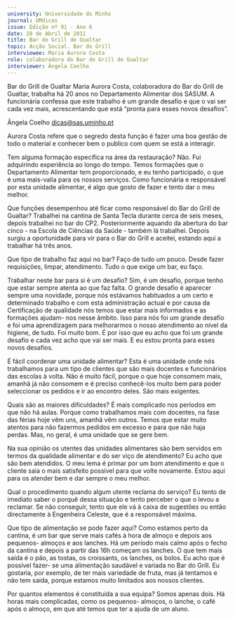 ```yaml
---
university: Universidade do Minho
journal: UMdicas
issue: Edição nº 91 - Ano 6
date: 28 de Abril de 2011
title: Bar do Grill de Gualtar
topic: Acção Social. Bar do Grill
interviewee: Maria Aurora Costa
role: colaboradora do Bar do Grill de Gualtar
interviewer: Ângela Coelho
---
```




Bar do Grill de Gualtar
Maria Aurora Costa, colaboradora do Bar do Grill de Gualtar,
trabalha há 20 anos no Departamento Alimentar dos SASUM. A
funcionária confessa que este trabalho é um grande desafio e que
o vai ser cada vez mais, acrescentando que está “pronta para esses novos
desafios”.


Ângela Coelho
dicas@sas.uminho.pt


Aurora Costa refere que o segredo
desta função é fazer uma boa gestão
de todo o material e conhecer bem o
publico com quem se está a interagir.


Tem alguma formação específica na
área da restauração?
Não. Fui adquirindo experiência ao
longo do tempo. Temos formações que
o Departamento Alimentar tem
proporcionado, e eu tenho
participado, o que é uma mais-valia
para os nossos serviços. Como
funcionária e responsável por esta
unidade alimentar, é algo que gosto de
fazer e tento dar o meu melhor.


Que funções desempenhou até ficar
como responsável do Bar do Grill de
Gualtar?
Trabalhei na cantina de Santa Tecla
durante cerca de seis meses, depois
trabalhei no bar do CP2.
Posteriormente aquando da abertura
do bar cinco - na Escola de Ciências da
Saúde - também lá trabalhei. Depois
surgiu a oportunidade para vir para o
Bar do Grill e aceitei, estando aqui a
trabalhar há três anos.


Que tipo de trabalho faz aqui no bar?
Faço de tudo um pouco. Desde fazer
requisições, limpar, atendimento.
Tudo o que exige um bar, eu faço.


Trabalhar neste bar para si é um
desafio?
Sim, é um desafio, porque tenho que
estar sempre atenta ao que faz falta. O
grande desafio é aparecer sempre
uma novidade, porque nós estávamos
habituados a um certo e determinado
trabalho e com esta administração
actual e por causa da Certificação de
qualidade nós temos que estar mais
informados e as formações ajudam-
nos nesse âmbito. Isso para nós foi
um grande desafio e foi uma
aprendizagem para melhorarmos o
nosso atendimento ao nível da
higiene, de tudo. Foi muito bom. É por
isso que eu acho que foi um grande
desafio e cada vez acho que vai ser
mais. E eu estou pronta para esses
novos desafios.


É fácil coordenar uma unidade
alimentar?
Esta é uma unidade onde nós
trabalhamos para um tipo de clientes
que são mais docentes e funcionários
das escolas à volta. Não é muito fácil,
porque o que hoje consomem mais,
amanhã já não consomem e é preciso
conhecê-los muito bem para poder
seleccionar os pedidos e ir ao
encontro deles. São mais exigentes.


Quais são as maiores dificuldades?
É mais complicado nos períodos em
que não há aulas. Porque como
trabalhamos mais com docentes, na
fase das férias hoje vêm uns, amanhã
vêm outros. Temos que estar muito
atentos para não fazermos pedidos
em excesso e para que não haja
perdas. Mas, no geral, é uma unidade
que se gere bem.


Na sua opinião os utentes das
unidades alimentares são bem
servidos em termos da qualidade
alimentar e do ser viço de
atendimento?
Eu acho que são bem atendidos. O
meu lema é primar por um bom
atendimento e que o cliente saia o
mais satisfeito possível para que volte
novamente. Estou aqui para os
atender bem e dar sempre o meu
melhor.


Qual o procedimento quando algum
utente reclama do serviço?
Eu tento de imediato saber o porquê
dessa situação e tento perceber o que
o levou a reclamar. Se não conseguir,
tento que ele vá à caixa de sugestões
ou então directamente à Engenheira
Celeste, que é a responsável máxima.


Que tipo de alimentação se pode
fazer aqui?
Como estamos perto da cantina, é um
bar que serve mais cafés à hora de
almoço e depois aos pequenos-
almoços e aos lanches. Há um período
mais calmo após o fecho da cantina e
depois a partir das 16h começam os
lanches. O que tem mais saída é o pão,
as tostas, os croissants, os lanches,
os bolos. Eu acho que é possível fazer-
se uma alimentação saudável e
variada no Bar do Grill. Eu gostaria, por
exemplo, de ter mais variedade de
fruta, mas já tentamos e não tem
saída, porque estamos muito
limitados aos nossos clientes.


Por quantos elementos é constituída
a sua equipa?
Somos apenas dois. Há horas mais
complicadas, como os pequenos-
almoços, o lanche, o café após o
almoço, em que até temos que ter a
ajuda de um aluno.